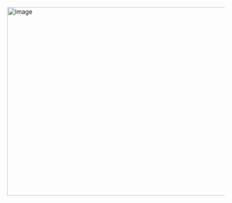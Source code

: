 <img width="769" height="437" alt="image" src="https://github.com/user-attachments/assets/1c427f4b-cc03-44ff-9c72-6130ef702428" />
